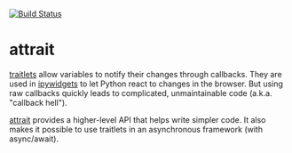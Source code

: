 [![Build Status](https://github.com/davidbrochart/attrait/workflows/CI/badge.svg)](https://github.com/davidbrochart/attrait/actions)

# attrait

[traitlets](https://traitlets.readthedocs.io) allow variables to notify their
changes through callbacks. They are used in
[ipywidgets](https://ipywidgets.readthedocs.io) to let Python react to changes
in the browser. But using raw callbacks quickly leads to complicated,
unmaintainable code (a.k.a. "callback hell").

[attrait](https://github.com/davidbrochart/attrait) provides a higher-level
API that helps write simpler code. It also makes it possible to use traitlets
in an asynchronous framework (with async/await).

